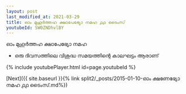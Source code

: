 ```yaml
---
layout: post
last_modified_at: 2021-03-29
title: ഓം മുഹൂർത്തഹ ക്ഷാപേഭ്യോ നമഹ ൧൧ ടൈംസ്
youtubeId: SW0ZNDhvlBY
---
```

 
 
 ഓം മുഹൂർത്തഹ ക്ഷാപേഭ്യോ നമഹ 
 
 -  ഒരു ദിവസത്തിലെ വിശുദ്ധ സമയത്തിന്റെ കാലഘട്ടം ആരാണ് 
 
  
 
  
 
 
 
 
 
 


{% include youtubePlayer.html id=page.youtubeId %}
 
[Next]({{ site.baseurl }}{% link  split2/_posts/2015-01-10-ഓം ക്ഷണേഭ്യോ നമഹ ൧൧ ടൈംസ്.md%})
 
